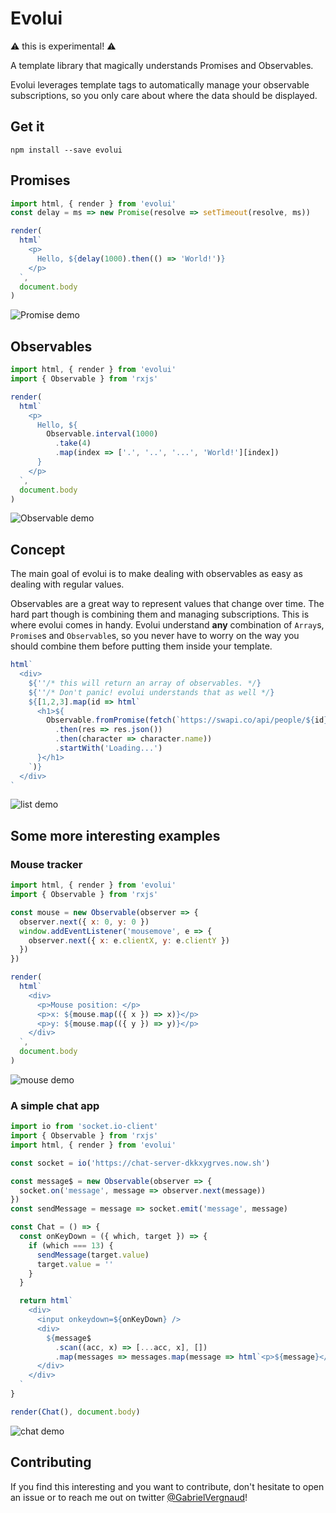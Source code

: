 # Evolui

⚠️ this is experimental! ⚠️

A template library that magically understands Promises and Observables.

Evolui leverages template tags to automatically manage your observable subscriptions, so you only care about where the data should be displayed.

## Get it

```
npm install --save evolui
```

## Promises
```js
import html, { render } from 'evolui'
const delay = ms => new Promise(resolve => setTimeout(resolve, ms))

render(
  html`
    <p>
      Hello, ${delay(1000).then(() => 'World!')}
    </p>
  `,
  document.body
)
```
![Promise demo](https://github.com/gvergnaud/evolui/blob/media/gifs/evolui-1.gif?raw=true)

## Observables
```js
import html, { render } from 'evolui'
import { Observable } from 'rxjs'

render(
  html`
    <p>
      Hello, ${
        Observable.interval(1000)
          .take(4)
          .map(index => ['.', '..', '...', 'World!'][index])
      }
    </p>
  `,
  document.body
)
```
![Observable demo](https://github.com/gvergnaud/evolui/blob/media/gifs/evolui-2.gif?raw=true)


## Concept
The main goal of evolui is to make dealing with observables as easy as dealing with regular values.

Observables are a great way to represent values that change over time. The hard part though is combining them and managing subscriptions. This is where evolui comes in handy. Evolui understand **any** combination of `Array`s, `Promise`s and `Observable`s, so you never have to worry on the way you should combine them before putting them inside your template.

```js
html`
  <div>
    ${''/* this will return an array of observables. */}
    ${''/* Don't panic! evolui understands that as well */}
    ${[1,2,3].map(id => html`
      <h1>${
        Observable.fromPromise(fetch(`https://swapi.co/api/people/${id}`)
          .then(res => res.json())
          .then(character => character.name))
          .startWith('Loading...')
      }</h1>
    `)}
  </div>
`
```
![list demo](https://github.com/gvergnaud/evolui/blob/media/gifs/evolui-3.gif?raw=true)

## Some more interesting examples

### Mouse tracker
```js
import html, { render } from 'evolui'
import { Observable } from 'rxjs'

const mouse = new Observable(observer => {
  observer.next({ x: 0, y: 0 })
  window.addEventListener('mousemove', e => {
    observer.next({ x: e.clientX, y: e.clientY })
  })
})

render(
  html`
    <div>
      <p>Mouse position: </p>
      <p>x: ${mouse.map(({ x }) => x)}</p>
      <p>y: ${mouse.map(({ y }) => y)}</p>
    </div>
  `,
  document.body
)
```
![mouse demo](https://github.com/gvergnaud/evolui/blob/media/gifs/evolui-4.gif?raw=true)

### A simple chat app
```js
import io from 'socket.io-client'
import { Observable } from 'rxjs'
import html, { render } from 'evolui'

const socket = io('https://chat-server-dkkxygrves.now.sh')

const message$ = new Observable(observer => {
  socket.on('message', message => observer.next(message))
})
const sendMessage = message => socket.emit('message', message)

const Chat = () => {
  const onKeyDown = ({ which, target }) => {
    if (which === 13) {
      sendMessage(target.value)
      target.value = ''
    }
  }

  return html`
    <div>
      <input onkeydown=${onKeyDown} />
      <div>
        ${message$
          .scan((acc, x) => [...acc, x], [])
          .map(messages => messages.map(message => html`<p>${message}</p>`))}
      </div>
    </div>
  `
}

render(Chat(), document.body)
```
![chat demo](https://github.com/gvergnaud/evolui/blob/media/gifs/evolui-5.gif?raw=true)

## Contributing
If you find this interesting and you want to contribute, don't hesitate to open an issue or to reach me out on twitter [@GabrielVergnaud](https://twitter.com/GabrielVergnaud)!

